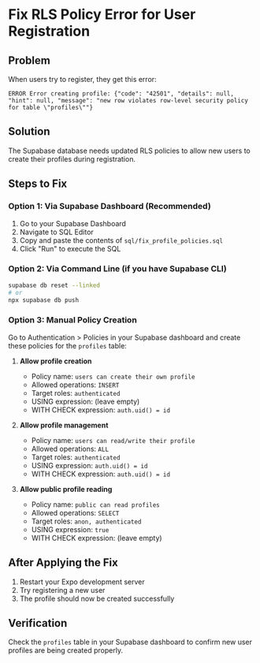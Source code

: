 # Fix RLS Policy Error for User Registration

## Problem
When users try to register, they get this error:
```
ERROR Error creating profile: {"code": "42501", "details": null, "hint": null, "message": "new row violates row-level security policy for table \"profiles\""}
```

## Solution
The Supabase database needs updated RLS policies to allow new users to create their profiles during registration.

## Steps to Fix

### Option 1: Via Supabase Dashboard (Recommended)
1. Go to your Supabase Dashboard
2. Navigate to SQL Editor
3. Copy and paste the contents of `sql/fix_profile_policies.sql`
4. Click "Run" to execute the SQL

### Option 2: Via Command Line (if you have Supabase CLI)
```bash
supabase db reset --linked
# or
npx supabase db push
```

### Option 3: Manual Policy Creation
Go to Authentication > Policies in your Supabase dashboard and create these policies for the `profiles` table:

1. **Allow profile creation**
   - Policy name: `users can create their own profile`
   - Allowed operations: `INSERT`
   - Target roles: `authenticated`
   - USING expression: (leave empty)
   - WITH CHECK expression: `auth.uid() = id`

2. **Allow profile management**
   - Policy name: `users can read/write their profile`
   - Allowed operations: `ALL`
   - Target roles: `authenticated`
   - USING expression: `auth.uid() = id`
   - WITH CHECK expression: `auth.uid() = id`

3. **Allow public profile reading**
   - Policy name: `public can read profiles`
   - Allowed operations: `SELECT`
   - Target roles: `anon, authenticated`
   - USING expression: `true`
   - WITH CHECK expression: (leave empty)

## After Applying the Fix
1. Restart your Expo development server
2. Try registering a new user
3. The profile should now be created successfully

## Verification
Check the `profiles` table in your Supabase dashboard to confirm new user profiles are being created properly.
